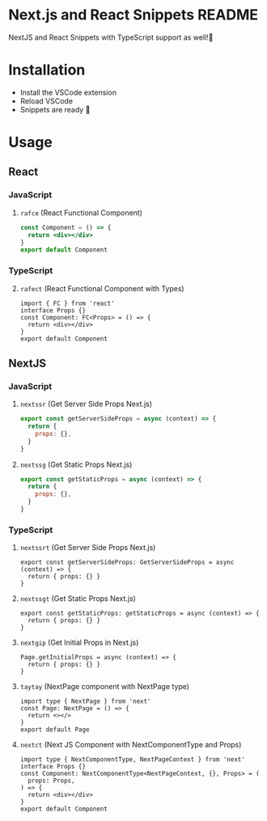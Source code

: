 # Next.js and React Snippets README

NextJS and React Snippets with TypeScript support as well!🚀

# Installation

- Install the VSCode extension
- Reload VSCode
- Snippets are ready 🎉

# Usage

## React

### JavaScript

1.  `rafce` (React Functional Component)

    ```jsx
    const Component = () => {
      return <div></div>
    }
    export default Component
    ```

### TypeScript

2. `rafect` (React Functional Component with Types)

   ```tsx
   import { FC } from 'react'
   interface Props {}
   const Component: FC<Props> = () => {
     return <div></div>
   }
   export default Component
   ```

## NextJS

### JavaScript

1.  `nextssr` (Get Server Side Props Next.js)

    ```jsx
    export const getServerSideProps = async (context) => {
      return {
        props: {},
      }
    }
    ```

2.  `nextssg` (Get Static Props Next.js)

    ```jsx
    export const getStaticProps = async (context) => {
      return {
        props: {},
      }
    }
    ```

### TypeScript

1. `nextssrt` (Get Server Side Props Next.js)

   ```tsx
   export const getServerSideProps: GetServerSideProps = async (context) => {
     return { props: {} }
   }
   ```

2. `nextssgt` (Get Static Props Next.js)

   ```tsx
   export const getStaticProps: getStaticProps = async (context) => {
     return { props: {} }
   }
   ```

3. `nextgip` (Get Initial Props in Next.js)

   ```tsx
   Page.getInitialProps = async (context) => {
     return { props: {} }
   }
   ```

3) `taytay` (NextPage component with NextPage type)

   ```tsx
   import type { NextPage } from 'next'
   const Page: NextPage = () => {
     return <></>
   }
   export default Page
   ```

4) `nextct` (Next JS Component with NextComponentType and Props)

   ```tsx
   import type { NextComponentType, NextPageContext } from 'next'
   interface Props {}
   const Component: NextComponentType<NextPageContext, {}, Props> = (
     props: Props,
   ) => {
     return <div></div>
   }
   export default Component
   ```
